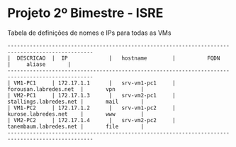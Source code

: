 # Projeto 2º Bimestre - ISRE

Tabela de definições de nomes e IPs para todas as VMs

```Tabela 1: Definições de endereços IPs da Rede e Nomes de Hosts
-------------------------------------------------------------------------------------------------
|  DESCRICAO  |  IP             |   hostname        |          FQDN          |     aliase       |
-------------------------------------------------------------------------------------------------
| VM1-PC1     | 172.17.1.1      |   srv-vm1-pc1     | forousan.labredes.net  |       vpn        |
| VM2-PC1     | 172.17.1.3      |   srv-vm2-pc1     | stallings.labredes.net |       mail       |
| VM1-PC2     | 172.17.1.2      |   srv-vm1-pc2     | kurose.labredes.net    |       www        |
| VM2-PC2     | 172.17.1.4      |   srv-vm2-pc2     | tanembaum.labredes.net |       file       |
-------------------------------------------------------------------------------------------------

```

